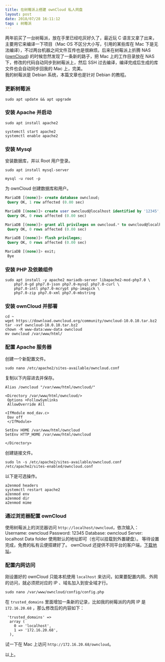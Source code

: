 ```yaml
---
title: 在树莓派上搭建 ownCloud 私人网盘
layout: post
date: 2018/07/28 16:11:12
tags : 树莓派
---
```

两年前买了一台树莓派，放在手里已经吃灰好久了，最近玩 C 语言又拿了出来，主要用它来编译一下项目（Mac OS 不区分大小写，引用的某些库在 Mac 下是无法编译），不过两台机器之间文件互传也是很麻烦。后来在树莓派上折腾 NAS ([ownCloud](https://owncloud.org/)) 的时候忽然发现了一条新的路子，把 Mac 上的工作目录放在 NAS 下，修改的代码自动同步到树莓派上，然后 SSH 过去编译，编译完成后生成的库文件也会自动同步回我的 Mac 上，完美。
<br/>
我的树莓派是 Debian 系统，本篇文章也是针对 Debian 的教程。
### 更新树莓派
```shell
sudo apt update && apt upgrade
```

### 安装 Apache 并启动
```shell
sudo apt install apache2

systemctl start apache2
systemctl enable apache2
```

### 安装 Mysql
安装数据库，并以 Root 用户登录。
```shell
sudo apt install mysql-server

mysql -u root -p
```

为 ownCloud 创建数据库和用户。
```sql
MariaDB [(none)]> create database owncloud;
 Query OK, 1 row affected (0.00 sec)

MariaDB [(none)]> create user owncloud@localhost identified by '12345';
 Query OK, 0 rows affected (0.00 sec)

MariaDB [(none)]> grant all privileges on owncloud.* to owncloud@localhost identified by '12345';
 Query OK, 0 rows affected (0.00 sec)

MariaDB [(none)]> flush privileges;
 Query OK, 0 rows affected (0.00 sec)

MariaDB [(none)]> exit;
 Bye
 ```

### 安装 PHP 及依赖组件
```shell
sudo apt install -y apache2 mariadb-server libapache2-mod-php7.0 \
    php7.0-gd php7.0-json php7.0-mysql php7.0-curl \
    php7.0-intl php7.0-mcrypt php-imagick \
    php7.0-zip php7.0-xml php7.0-mbstring
```

### 安装 ownCloud 并部署
```shell
cd ~
wget https://download.owncloud.org/community/owncloud-10.0.10.tar.bz2
tar -xvf owncloud-10.0.10.tar.bz2
chown -R www-data:www-data owncloud
mv owncloud /var/www/html/
```
### 配置 Apache 服务器
创建一个新配置文件。
```shell
sudo nano /etc/apache2/sites-available/owncloud.conf
```
复制以下内容进去并保存。
```text
Alias /owncloud "/var/www/html/owncloud/"

<Directory /var/www/html/owncloud/>
 Options +FollowSymlinks
 AllowOverride All

<IfModule mod_dav.c>
 Dav off
 </IfModule>

SetEnv HOME /var/www/html/owncloud
SetEnv HTTP_HOME /var/www/html/owncloud

</Directory>
```
创建链接文件。
```shell
sudo ln -s /etc/apache2/sites-available/owncloud.conf /etc/apache2/sites-enabled/owncloud.conf
```
以下是可选操作。
```shell
a2enmod headers
systemctl restart apache2
a2enmod env
a2enmod dir
a2enmod mime
```

### 通过浏览器配置 ownCloud
使用树莓派上的浏览器访问 `http://localhost/owncloud`，依次输入：
Username: owncloud
Password: 12345
Database: owncloud
Server: localhost
Data folder 使用默认的地址即可（也可以挂载到外置硬盘）。
等待设置完成，免费的私有云便搭建好了。
ownCloud 还提供不同平台的客户端，[下载地址](https://owncloud.org/install/#install-clients)。

### 配置内网访问
刚设置好的 ownCloud 只能本机使用 `localhost` 来访问，如果要配置内网、外网的访问，就必须把对应的 IP 、域名加入到安全域才行。
```shell
sudo nano /var/www/owncloud/config/config.php
```
在 `trusted_domains` 里面增加一条新的记录，比如我的树莓派的内网 IP 是 `172.16.20.68` ，那么修改后的内容如下：
```test
 'trusted_domains' =>
  array (
    0 => 'localhost',
    1 => '172.16.20.68',
  ),
```
试一下在 Mac 上访问 `http://172.16.20.68/owncloud`。

以上。
<br/>
